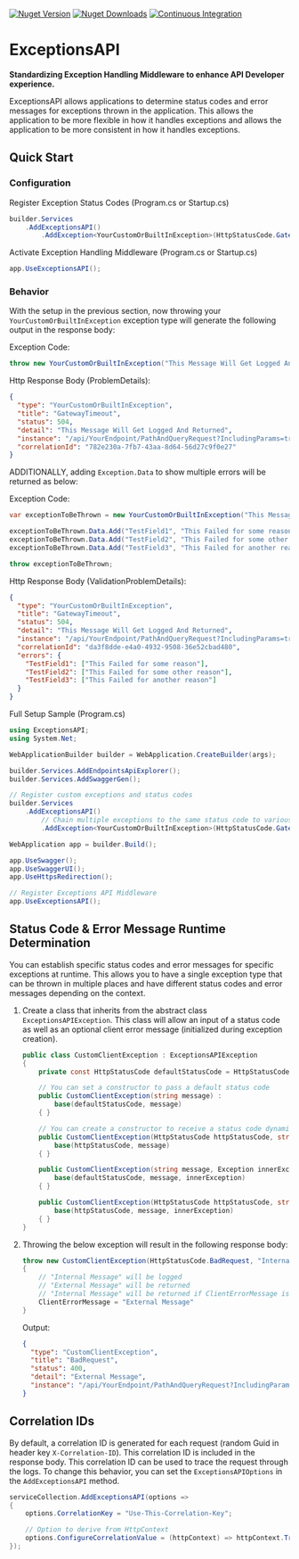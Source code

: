 [![Nuget Version](https://img.shields.io/nuget/v/ExceptionsAPI?logo=nuget)](https://www.nuget.org/packages/ExceptionsAPI)
[![Nuget Downloads](https://img.shields.io/nuget/dt/ExceptionsAPI?logo=nuget)](https://www.nuget.org/packages/ExceptionsAPI)
[![Continuous Integration](https://github.com/kenswan/ExceptionsAPI/actions/workflows/continuous-integration.yml/badge.svg)](https://github.com/kenswan/ExceptionsAPI/actions/workflows/continuous-integration.yml)

# ExceptionsAPI

**Standardizing Exception Handling Middleware to enhance API Developer experience.**

ExceptionsAPI allows applications to determine status codes and error messages for exceptions thrown in the application. This allows the application to be more flexible in how it handles exceptions and allows the application to be more consistent in how it handles exceptions.

## Quick Start

### Configuration

Register Exception Status Codes (Program.cs or Startup.cs)

```csharp
builder.Services
    .AddExceptionsAPI()
        .AddException<YourCustomOrBuiltInException>(HttpStatusCode.GatewayTimeout);
```

Activate Exception Handling Middleware (Program.cs or Startup.cs)

```csharp
app.UseExceptionsAPI();
```

### Behavior

With the setup in the previous section, now throwing your `YourCustomOrBuiltInException` exception type will generate the following output in the response body:

Exception Code:

```csharp
throw new YourCustomOrBuiltInException("This Message Will Get Logged And Returned");
```

Http Response Body (ProblemDetails):

```json
{
  "type": "YourCustomOrBuiltInException",
  "title": "GatewayTimeout",
  "status": 504,
  "detail": "This Message Will Get Logged And Returned",
  "instance": "/api/YourEndpoint/PathAndQueryRequest?IncludingParams=true",
  "correlationId": "782e230a-7fb7-43aa-8d64-56d27c9f0e27"
}
```

ADDITIONALLY, adding `Exception.Data` to show multiple errors will be returned as below:

Exception Code:

```csharp
var exceptionToBeThrown = new YourCustomOrBuiltInException("This Message Will Get Logged And Returned");

exceptionToBeThrown.Data.Add("TestField1", "This Failed for some reason");
exceptionToBeThrown.Data.Add("TestField2", "This Failed for some other reason");
exceptionToBeThrown.Data.Add("TestField3", "This Failed for another reason");

throw exceptionToBeThrown;
```

Http Response Body (ValidationProblemDetails):

```json
{
  "type": "YourCustomOrBuiltInException",
  "title": "GatewayTimeout",
  "status": 504,
  "detail": "This Message Will Get Logged And Returned",
  "instance": "/api/YourEndpoint/PathAndQueryRequest?IncludingParams=true",
  "correlationId": "da3f8dde-e4a0-4932-9508-36e52cbad480",
  "errors": {
    "TestField1": ["This Failed for some reason"],
    "TestField2": ["This Failed for some other reason"],
    "TestField3": ["This Failed for another reason"]
  }
}
```

Full Setup Sample (Program.cs)

```csharp
using ExceptionsAPI;
using System.Net;

WebApplicationBuilder builder = WebApplication.CreateBuilder(args);

builder.Services.AddEndpointsApiExplorer();
builder.Services.AddSwaggerGen();

// Register custom exceptions and status codes
builder.Services
    .AddExceptionsAPI()
        // Chain multiple exceptions to the same status code to various status codes
        .AddException<YourCustomOrBuiltInException>(HttpStatusCode.GatewayTimeout);

WebApplication app = builder.Build();

app.UseSwagger();
app.UseSwaggerUI();
app.UseHttpsRedirection();

// Register Exceptions API Middleware
app.UseExceptionsAPI();
```

## Status Code & Error Message Runtime Determination

You can establish specific status codes and error messages for specific exceptions at runtime. This allows you to have a single exception type that can be thrown in multiple places and have different status codes and error messages depending on the context.

1. Create a class that inherits from the abstract class `ExceptionsAPIException`. This class will allow an input of a status code as well as an optional client error message (initialized during exception creation).

   ```csharp
   public class CustomClientException : ExceptionsAPIException
   {
       private const HttpStatusCode defaultStatusCode = HttpStatusCode.Conflict;

       // You can set a constructor to pass a default status code
       public CustomClientException(string message) :
           base(defaultStatusCode, message)
       { }

       // You can create a constructor to receive a status code dynamically
       public CustomClientException(HttpStatusCode httpStatusCode, string message) :
           base(httpStatusCode, message)
       { }

       public CustomClientException(string message, Exception innerException) :
           base(defaultStatusCode, message, innerException)
       { }

       public CustomClientException(HttpStatusCode httpStatusCode, string message, Exception innerException) :
           base(httpStatusCode, message, innerException)
       { }
   }
   ```

1. Throwing the below exception will result in the following response body:

   ```csharp
   throw new CustomClientException(HttpStatusCode.BadRequest, "Internal Message")
   {
       // "Internal Message" will be logged
       // "External Message" will be returned
       // "Internal Message" will be returned if ClientErrorMessage is not set
       ClientErrorMessage = "External Message"
   }
   ```

   Output:

   ```json
   {
     "type": "CustomClientException",
     "title": "BadRequest",
     "status": 400,
     "detail": "External Message",
     "instance": "/api/YourEndpoint/PathAndQueryRequest?IncludingParams=true"
   }
   ```

## Correlation IDs

By default, a correlation ID is generated for each request (random Guid in header key `X-Correlation-ID`). This correlation ID is included in the response body. This correlation ID can be used to trace the request through the logs. To change this behavior, you can set the `ExceptionsAPIOptions` in the `AddExceptionsAPI` method.

```csharp
serviceCollection.AddExceptionsAPI(options =>
{
    options.CorrelationKey = "Use-This-Correlation-Key";

    // Option to derive from HttpContext
    options.ConfigureCorrelationValue = (httpContext) => httpContext.TraceIdentifier;
});
```
